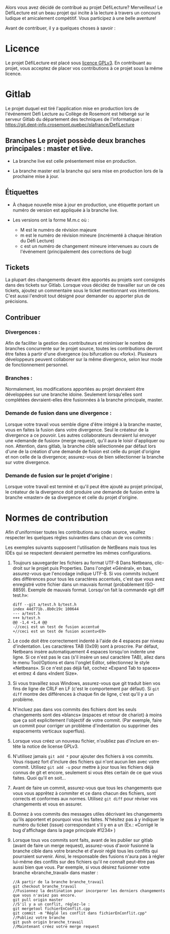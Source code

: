 Alors vous avez décidé de contribué au projet DéfiLecture? Merveilleux! Le DéfiLecture est un beau projet qui incite à la lecture à travers un concours ludique et amicalement compétitif. Vous participez à une belle aventure!

Avant de contribuer, il y a quelques choses à savoir :

# Licence
Le projet DéfiLecture est placé sous [licence GPLv3](https://www.gnu.org/licenses/gpl-3.0.fr.html). En contribuant au projet, vous acceptez de placer vos contributions à ce projet sous la même licence.

# Gitlab

Le projet duquel est tiré l'application mise en production lors de l'événement Défi Lecture au Collège de Rosemont est hébergé sur le serveur Gitlab du département des techniques de l'informatique : https://git.dept-info.crosemont.quebec/plafrance/DefiLecture

## Branches Le projet possède deux branches principales : master et live.

- La branche live est celle présentement mise en production.

- La branche master est la branche qui sera mise en production lors de la prochaine mise à jour.

## Étiquettes

- À chaque nouvelle mise à jour en production, une étiquette portant un numéro de version est appliquée à la branche live.

- Les versions ont la forme M.m.c où :
  - M est le numéro de révision majeure
  - m est le numéro de révision mineure (incrémenté à chaque itération du Défi Lecture)
  - c est un numéro de changement mineure intervenues au cours de l'événement (principalement des corrections de bug)

## Tickets

La plupart des changements devant être apportés au projets sont consignés dans des tickets sur Gitlab. Lorsque vous décidez de travailler sur un de ces tickets, ajoutez un commentaire sous le ticket mentionnant vos intentions. C'est aussi l'endroit tout désigné pour demander ou apporter plus de précisions.

## Contribuer

### Divergences : 
Afin de faciliter la gestion des contributeurs et minimiser le nombre de branches concurrente sur le projet source, toutes les contributions devront être faites à partir d'une divergence (ou bifurcation ou «fork»). Plusieurs développeurs peuvent collaborer sur la même divergence, selon leur mode de fonctionnement personnel.

### Branches : 
Normalement, les modifications apportées au projet devraient être développées sur une branche idoine. Seulement lorsqu'elles sont complétées devraient-elles être fusionnées à la branche principale, master.

### Demande de fusion dans une divergence : 
Lorsque votre travail vous semble digne d'être intégré à la branche master, vous en faites la fusion dans votre divergence. Seul le créateur de la divergence a ce pouvoir. Les autres collaborateurs devraient lui envoyer une «demande de fusion» (merge request), qu'il aura le loisir d'appliquer ou non. Attention, dans gitlab, la branche cible sélectionnée par défaut lors d'une de la création d'une demande de fusion est celle du projet d'origine et non celle de la divergence; assurez-vous de bien sélectionner la branche sur votre divergence.

### Demande de fusion sur le projet d'origine : 
Lorsque votre travail est terminé et qu'il peut être ajouté au projet principal, le créateur de la divergence doit produire une demande de fusion entre la branche «master» de sa divergence et celle du projet d'origine.

# Normes de contribution

Afin d'uniformiser toutes les contributions au code source, veuillez respecter les quelques règles suivantes dans chacun de vos commits :

Les exemples suivants supposent l'utilisation de NetBeans mais tous les IDEs qui se respectent devraient permettre les mêmes configurations.

1. Toujours sauvegarder les fichiers au format UTF-8
   Dans Netbeans, clic-droit sur le projet puis Properties. Dans l'onglet «Général», en bas, assurez-vous que l'encodage indique UTF-8. 
   Si vos commits incluent des différences pour tous les caractères accentués, c'est que vous avez enregistré votre fichier dans un mauvais format (probablement ISO-8859).
   Exemple de mauvais format. Lorsqu'on fait la commande «git diff test.h»:

    ```
	diff --git a/test.h b/test.h
    index 44d771b..8b0c19c 100644
    --- a/test.h
    +++ b/test.h
    @@ -1,4 +1,4 @@
    -//ceci est un test de fusion accentué
    +//ceci est un test de fusion accentu<E9>
    ```
	
2. Le code doit être correctement indenté à l'aide de 4 espaces par niveau d'indentation. Les caractères TAB (0x09) sont à proscrire. Par défaut, Netbeans insère automatiquement 4 espaces lorsqu'on indente une ligne. Si ce n'est pas le cas (s'il insère un seul caractère TAB), allez dans le menu Tool/Options et dans l'onglet Editor, sélectionnez le style «Netbeans». Si ce n'est pas déjà fait, cochez «Expand Tab to spaces» et entrez 4 dans «Indent Size».

3. Si vous travaillez sous Windows, assurez-vous que git traduit bien vos fins de ligne de CRLF en LF (c'est le comportement par défaut). Si `git diff` montre des différences à chaque fin de ligne, c'est qu'il y a un problème.

4. N'incluez pas dans vos commits des fichiers dont les seuls changements sont des «blancs» (espaces et retour de chariot) à moins que ça soit explicitement l'objectif de votre commit. (Par exemple, faire un commit pour corriger un problème d'indentation ou supprimer des espacements verticaux superflus).

5. Lorsque vous créez un nouveau fichier, n'oubliez pas d'inclure en en-tête la notice de license GPLv3.

6. N'utilisez jamais `git add *` pour ajouter des fichiers à vos commits. Vous risquez fort d'inclure des fichiers qui n'ont aucun lien avec votre commit. Utilisez `git add -u` pour mettre à jour tous les fichiers déjà connus de git et encore, seulement si vous êtes certain de ce que vous faites. Quoi qu'il en soit...

7. Avant de faire un commit, assurez-vous que tous les changements que vous vous apprêtez à commiter et ce dans chacun des fichiers, sont corrects et conformes aux normes. Utilisez `git diff` pour réviser vos changements et vous en assurer.

8. Donnez à vos commits des messages utiles décrivant les changements qu'ils apportent et pourquoi vous les faites. N'hésitez pas à y indiquer le numéro du ticket (issue) correspondant s'il y en a un (Ex.: «Corrigé le bug d'affichage dans la page principale #1234» )

9. Lorsque tous vos commits sont faits, avant de les publier sur gitlab (avant de faire un merge request), assurez-vous d'avoir fusionné la branche cible dans votre branche et d'avoir réglé tous les conflits qui pourraient survenir. Ainsi, le responsable des fusions n'aura pas à régler lui-même des conflits sur des fichiers qu'il ne connaît peut-être pas aussi bien que vous. Par exemple, si vous désirez fusionner votre branche «branche_travail» dans master : 

    ```
    //À partir de la branche branche_travail
    git checkout branche_travail
    //Fusionnez la destination pour incorporer les derniers changements que vous n'aviez pas encore.
    git pull origin master
    //S'il y a un conflit, réglez-le : 
    git mergetool fichierEnConflit.cpp
    git commit -m "Réglé les conflit dans fichierEnConflit.cpp"
    //Publiez votre branche
    git push origin branche_travail
    //Maintenant créez votre merge request
    ```

